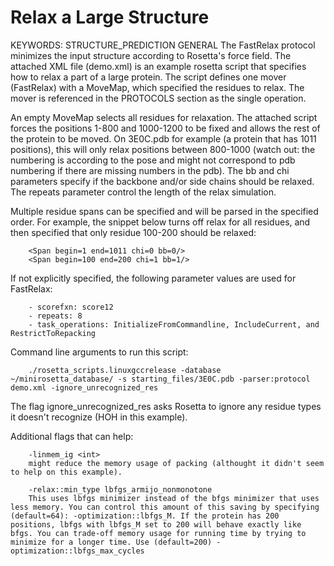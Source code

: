 # Relax a Large Structure
KEYWORDS: STRUCTURE_PREDICTION GENERAL
The FastRelax protocol minimizes the input structure according to Rosetta's force field.
The attached XML file (demo.xml) is an example rosetta script that specifies how to relax a part of a large protein.
The script defines one mover (FastRelax) with a MoveMap, which specified the residues to relax.
The mover is referenced in the PROTOCOLS section as the single operation.

An empty MoveMap selects all residues for relaxation.
The attached script forces the positions 1-800 and 1000-1200 to be fixed and allows the rest of the protein to be moved.
On 3E0C.pdb for example (a protein that has 1011 positions), this will only relax positions between 800-1000 (watch out: the numbering is according to the pose and might not correspond to pdb numbering if there are missing numbers in the pdb).
The bb and chi parameters specify if the backbone and/or side chains should be relaxed.
The repeats parameter control the length of the relax simulation.

Multiple residue spans can be specified and will be parsed in the specified order.
For example, the snippet below turns off relax for all residues, and then specified that only residue 100-200 should be relaxed:

```
	<Span begin=1 end=1011 chi=0 bb=0/>
	<Span begin=100 end=200 chi=1 bb=1/>
```

If not explicitly specified, the following parameter values are used for FastRelax:

```
	- scorefxn: score12
	- repeats: 8
	- task_operations: InitializeFromCommandline, IncludeCurrent, and RestrictToRepacking
```

Command line arguments to run this script:

```
	./rosetta_scripts.linuxgccrelease -database ~/minirosetta_database/ -s starting_files/3E0C.pdb -parser:protocol demo.xml -ignore_unrecognized_res
```

The flag ignore_unrecognized_res asks Rosetta to ignore any residue types it doesn't recognize (HOH in this example).


Additional flags that can help:

```
	-linmem_ig <int>
	might reduce the memory usage of packing (althought it didn't seem to help on this example). 

	-relax::min_type lbfgs_armijo_nonmonotone
	This uses lbfgs minimizer instead of the bfgs minimizer that uses less memory. You can control this amount of this saving by specifying (default=64): -optimization::lbfgs_M. If the protein has 200 positions, lbfgs with lbfgs_M set to 200 will behave exactly like bfgs. You can trade-off memory usage for running time by trying to minimize for a longer time. Use (default=200) -optimization::lbfgs_max_cycles
```

